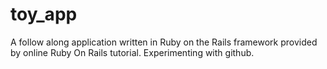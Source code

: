# toy_app
A follow along application written in Ruby on the Rails framework provided by online Ruby On Rails tutorial. Experimenting with github.
